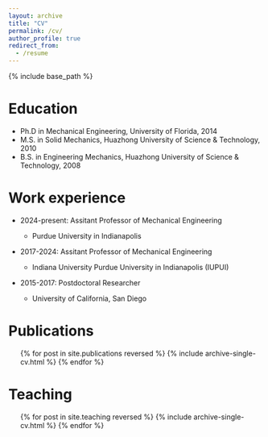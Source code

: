 ```yaml
---
layout: archive
title: "CV"
permalink: /cv/
author_profile: true
redirect_from:
  - /resume
---
```


{% include base_path %}

Education
======
* Ph.D in Mechanical Engineering, University of Florida, 2014
* M.S. in Solid Mechanics, Huazhong University of Science & Technology, 2010
* B.S. in Engineering Mechanics, Huazhong University of Science & Technology, 2008

Work experience
======
* 2024-present: Assitant Professor of Mechanical Engineering
  * Purdue University in Indianapolis

* 2017-2024: Assitant Professor of Mechanical Engineering
  * Indiana University Purdue University in Indianapolis (IUPUI)

* 2015-2017: Postdoctoral Researcher
  * University of California, San Diego
  
Publications
======
  <ul>{% for post in site.publications reversed %}
    {% include archive-single-cv.html %}
  {% endfor %}</ul>
<!---  
Talks
======
  <ul>{% for post in site.talks reversed %}
    {% include archive-single-talk-cv.html  %}
  {% endfor %}</ul>
-->

Teaching
======
  <ul>{% for post in site.teaching reversed %}
    {% include archive-single-cv.html %}
  {% endfor %}</ul>
  
